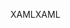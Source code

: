 <span data-ttu-id="e61f6-101">XAML</span><span class="sxs-lookup"><span data-stu-id="e61f6-101">XAML</span></span>
